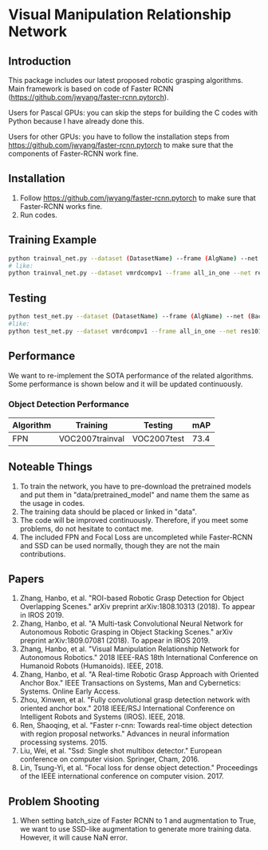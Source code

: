 # Visual Manipulation Relationship Network
## Introduction
This package includes our latest proposed robotic grasping algorithms. Main framework is based on code of Faster RCNN (https://github.com/jwyang/faster-rcnn.pytorch).

Users for Pascal GPUs: you can skip the steps for building the C codes with Python because I have already done this.

Users for other GPUs: you have to follow the installation steps from https://github.com/jwyang/faster-rcnn.pytorch to make sure that the components of Faster-RCNN work fine.

## Installation
1. Follow https://github.com/jwyang/faster-rcnn.pytorch to make sure that Faster-RCNN works fine.
2. Run codes.

## Training Example
```bash
python trainval_net.py --dataset (DatasetName) --frame (AlgName) --net (BackboneName) --cuda
# like:
python trainval_net.py --dataset vmrdcompv1 --frame all_in_one --net res101 --cuda
```

## Testing
```bash
python test_net.py --dataset (DatasetName) --frame (AlgName) --net (BackboneName) --cuda --checkpoint (PointNum) --checkepoch (EpochNum) --GPU (GpuNum, Default:0)
#like:
python test_net.py --dataset vmrdcompv1 --frame all_in_one --net res101 --cuda --checkpoint 1000 --checkepoch 1 --GPU 0
```

## Performance

We want to re-implement the SOTA performance of the related algorithms. Some performance is shown below and it will be updated continuously.

### Object Detection Performance
Algorithm | Training| Testing | mAP
-|-|-|-
FPN | VOC2007trainval | VOC2007test | 73.4 |


## Noteable Things
1. To train the network, you have to pre-download the pretrained models and put them in "data/pretrained_model" and name them the same as the usage in codes.
2. The training data should be placed or linked in "data".
3. The code will be improved continuously. Therefore, if you meet some problems, do not hesitate to contact me.
4. The included FPN and Focal Loss are uncompleted while Faster-RCNN and SSD can be used normally, though they are not the main contributions.

## Papers
1. Zhang, Hanbo, et al. "ROI-based Robotic Grasp Detection for Object Overlapping Scenes." arXiv preprint arXiv:1808.10313 (2018). To appear in IROS 2019.
2. Zhang, Hanbo, et al. "A Multi-task Convolutional Neural Network for Autonomous Robotic Grasping in Object Stacking Scenes." arXiv preprint arXiv:1809.07081 (2018). To appear in IROS 2019.
3. Zhang, Hanbo, et al. "Visual Manipulation Relationship Network for Autonomous Robotics." 2018 IEEE-RAS 18th International Conference on Humanoid Robots (Humanoids). IEEE, 2018.
4. Zhang, Hanbo, et al. "A Real-time Robotic Grasp Approach with Oriented Anchor Box." IEEE Transactions on Systems, Man and Cybernetics: Systems. Online Early Access.
5. Zhou, Xinwen, et al. "Fully convolutional grasp detection network with oriented anchor box." 2018 IEEE/RSJ International Conference on Intelligent Robots and Systems (IROS). IEEE, 2018.
6. Ren, Shaoqing, et al. "Faster r-cnn: Towards real-time object detection with region proposal networks." Advances in neural information processing systems. 2015.
7. Liu, Wei, et al. "Ssd: Single shot multibox detector." European conference on computer vision. Springer, Cham, 2016.
8. Lin, Tsung-Yi, et al. "Focal loss for dense object detection." Proceedings of the IEEE international conference on computer vision. 2017.

## Problem Shooting

1. When setting batch_size of Faster RCNN to 1 and augmentation to True, we want to use SSD-like augmentation to generate more training data. However, it will cause NaN error.
